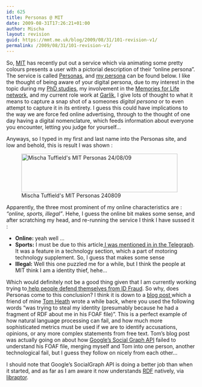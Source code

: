 ```yaml
---
id: 625
title: Personas @ MIT
date: 2009-08-31T17:26:21+01:00
author: Mischa
layout: revision
guid: https://mmt.me.uk/blog/2009/08/31/101-revision-v1/
permalink: /2009/08/31/101-revision-v1/
---
```

So, [MIT](http://web.mit.edu/) has recently put out a service which via animating some pretty colours presents a user with a pictorial description of their &#8220;online persona&#8221;. The service is called [Personas](http://personas.media.mit.edu/), and [my persona](https://mmt.me.uk/blog/wp-content/uploads/2009/08/MIT_Personas_240809.png) can be found below. I like the thought of being aware of your digital persona, due to my interest in the topic during my [PhD studies](http://www.ecs.soton.ac.uk/people/mmt04r/publications), my involvement in the [Memories for Life network](http://www.memoriesforlife.org/), and my current role work at [Garlik](http://www.garlik.com/), I give lots of thought to what it means to capture a snap shot of a someones _digital persona_ or to even attempt to capture it in its entirety. I guess this could have implications to the way we are force fed online advertising, through to the thought of one day having a digital nomenclature, which feeds information about everyone you encounter, letting you judge for yourself&#8230;

Anyways, so I typed in my first and last name into the Personas site, and low and behold, this is result I was shown :

<p style="text-align: center;">
  <figure id="attachment_102" aria-describedby="caption-attachment-102" style="width: 414px" class="wp-caption aligncenter"><a href="https://mmt.me.uk/blog/wp-content/uploads/2009/08/MIT_Personas_240809.png"><img loading="lazy" class="size-full wp-image-102   " title="MIT_Personas_240809" src="https://mmt.me.uk/blog/wp-content/uploads/2009/08/MIT_Personas_240809.png" alt="Mischa Tuffield's MIT Personas 24/08/09" width="414" height="102" /></a><figcaption id="caption-attachment-102" class="wp-caption-text">Mischa Tuffield's MIT Personas 240809</figcaption></figure> 
  
  <p style="text-align: left;">
    Apparently, the three most prominent of my online characteristics are :<em> &#8220;online, sports, illegal&#8221;</em>. Hehe, I guess the online bit makes some sense, and after scratching my head, and re-running the service I think I have sussed it :
  </p>
  
  <ul>
    <li>
      <strong>Online: </strong>yeah well &#8230;
    </li>
    <li>
      <strong>Sports:</strong> I must be due to this article<a href="http://www.telegraph.co.uk/motoring/2754679/Total-recall.html"> I was mentioned in in the Telegraph</a>. It was a feature in a technology section, which a part of motoring technology supplement. So, I guess that makes some sense
    </li>
    <li>
      <strong>Illegal:</strong> Well this one puzzled me for a while, but I think the people at MIT think I am a identity thief, hehe&#8230;
    </li>
  </ul>
  
  <p>
    Which would definitely not be a good thing given that I am currently working trying to<a href="http://www.garlik.com/products.php"> help people defend themselves from ID Fraud</a>. So why, does Personas come to this conclusion? I think it is down to a <a href="http://tomheath.com/blog/2008/05/garlik-launches-foaf-services/">blog post </a> which a friend of mine <a href="http://tomheath.com/id/me">Tom Heath</a> wrote a while back, where you used the following words &#8220;was trying to steal my identity (presumably because he had a fragment of RDF about me in his FOAF file)&#8221;. This is a perfect example of how natural language processing can fail, and how much more sophisticated metrics must be used if we are to identify accusations, opinions, or any more complex statements from free text. Tom&#8217;s blog post was actually going on about how <a href="http://code.google.com/apis/socialgraph/">Google&#8217;s Social Graph API</a> failed to understand his FOAF file, merging myself and Tom into one person, another technological fail, but I guess they follow on nicely from each other&#8230;
  </p>
  
  <p>
    I should note that Google&#8217;s SocialGraph API is doing a better job than when it started, and as far as I am aware it now understands <a href="http://www.w3.org/RDF/">RDF</a> natively, via <a href="http://librdf.org/raptor/"> libraptor</a>.
  </p>